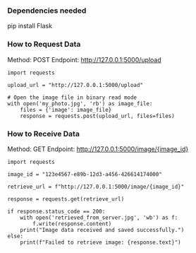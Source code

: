 ### Dependencies needed
pip install Flask

### How to Request Data

Method: POST
Endpoint: http://127.0.0.1:5000/upload

```
import requests

upload_url = "http://127.0.0.1:5000/upload"

# Open the image file in binary read mode
with open('my_photo.jpg', 'rb') as image_file:
    files = {'image': image_file}
    response = requests.post(upload_url, files=files)
```

### How to Receive Data

Method: GET
Endpoint: http://127.0.0.1:5000/image/{image_id}

```
import requests

image_id = "123e4567-e89b-12d3-a456-426614174000" 

retrieve_url = f"http://127.0.0.1:5000/image/{image_id}"

response = requests.get(retrieve_url)

if response.status_code == 200:
    with open('retrieved_from_server.jpg', 'wb') as f:
        f.write(response.content)
    print("Image data received and saved successfully.")
else:
    print(f"Failed to retrieve image: {response.text}")
```

